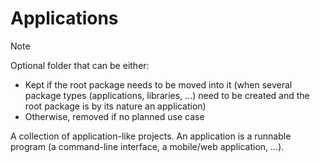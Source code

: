 # Applications

> [!note]
> Optional folder that can be either:
>
> - Kept if the root package needs to be moved into it (when several package types (applications, libraries, ...) need to be created and the root package is by its nature an application)
> - Otherwise, removed if no planned use case

A collection of application-like projects. An application is a runnable program (a command-line interface, a mobile/web application, ...).
